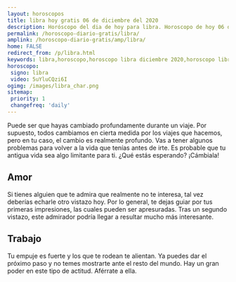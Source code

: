 ```yaml
---
layout: horoscopos
title: libra hoy gratis 06 de diciembre del 2020 
description: Horóscopo del dia de hoy para libra. Horoscopo de hoy 06 de diciembre del 2020. Las predicciones de amor, trabajo, vida personal gratis.
permalink: /horoscopo-diario-gratis/libra/
amplink: /horoscopo-diario-gratis/amp/libra/
home: FALSE
redirect_from: /p/libra.html
keywords: libra,horoscopo,horoscopo libra diciembre 2020,horoscopo libra hoy,tarot libra diciembre 2020,horoscopo libra,tarot libra hoy,horoscopo de hoy,horoscopo diario,tarot del amor,horoscopo de hoy libra,horoscopo diario del tarot, Horoscopo de hoy libra 06 de diciembre del 2020,horóscopo del día,signos zodiacales 2020, el horoscopo de hoy
horoscopo:
 signo: libra
 video: 5uYluCQzi6I
ogimg: /images/libra_char.png
sitemap:
 priority: 1
 changefreq: 'daily'
---
```



Puede ser que hayas cambiado profundamente durante un viaje. Por supuesto, todos cambiamos en cierta medida por los viajes que hacemos, pero en tu caso, el cambio es realmente profundo. Vas a tener algunos problemas para volver a la vida que tenías antes de irte. Es probable que tu antigua vida sea algo limitante para ti. ¿Qué estás esperando? ¡Cámbiala!

## Amor

Si tienes alguien que te admira que realmente no te interesa, tal vez deberías echarle otro vistazo hoy. Por lo general, te dejas guiar por tus primeras impresiones, las cuales pueden ser apresuradas. Tras un segundo vistazo, este admirador podría llegar a resultar mucho más interesante.

## Trabajo

Tu empuje es fuerte y los que te rodean te alientan. Ya puedes dar el próximo paso y no temes mostrarte ante el resto del mundo. Hay un gran poder en este tipo de actitud. Aférrate a ella.